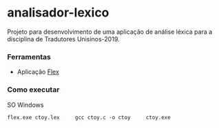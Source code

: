 # analisador-lexico

Projeto para desenvolvimento de uma aplicação de análise léxica para a disciplina de Tradutores Unisinos-2019.

### Ferramentas

- Aplicação [Flex](https://github.com/westes/flex)

### Como executar

SO Windows

``
flex.exe ctoy.lex    
gcc ctoy.c -o ctoy    
ctoy.exe    
``

